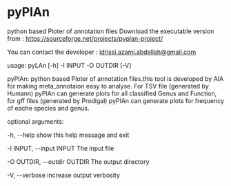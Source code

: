 # pyPlAn
python based Ploter of annotation files
Download the executable version from : https://sourceforge.net/projects/pyplan-project/

You can contact the developer :
  idrissi.azami.abdellah@gmail.com

usage: pyLAn [-h] -I INPUT -O OUTDIR [-V]

pyPlAn: python based Ploter of annotation files.this tool is developed by AIA
for making meta_annotaion easy to analyse. For TSV file (generated by Humann)
pyPlAn can generate plots for all classified Genus and Function, for gff files
(generated by Prodigal) pyPlAn can generate plots for frequency of eache
species and genus.


optional arguments:

  -h, --help            show this help message and exit
  
  -I INPUT, --input INPUT
                        The input file
                        
  -O OUTDIR, --outdir OUTDIR
                        The output directory
                        
  -V, --verbose         increase output verbosity
